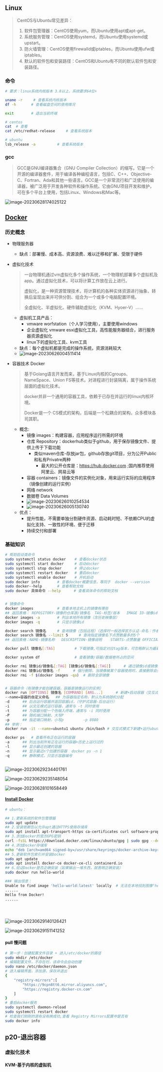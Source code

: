 ## Linux

> CentOS与Ubuntu常见差异：  
>
> 1. 软件包管理器：CentOS使用yum，而Ubuntu使用apt或apt-get。 
> 2. 系统服务管理：CentOS使用systemd，而Ubuntu使用systemd或upstart。
> 3. 防火墙管理：CentOS使用firewalld或iptables，而Ubuntu使用ufw或iptables。
> 4. 默认的软件包和安装路径：CentOS和Ubuntu有不同的默认软件包和安装路径。



### 命令

```sh
# 要求：linux系统内核版本 3.8以上，系统要求64位+ 

uname -r     # 查看系统内核版本
df -h		# 查看磁盘空间的使用情况

exit 		# 退出当前终端

# centos
cat  # 查看
cat /etc/redhat-release		# 查看系统版本

# ubuntu
lsb_release -a			# 查看系统版本

```







### gcc

> GCC是GNU编译器集合（GNU Compiler Collection）的缩写。它是一个开源的编译器套件，用于编译各种编程语言，包括C、C++、Objective-C、Fortran、Ada和其他一些语言。GCC是一个非常流行和广泛使用的编译器，被广泛用于开发各种软件和操作系统。它由GNU项目开发和维护，可在多个平台上使用，包括Linux、Windows和Mac等。

![image-20230628174025122](images/Docker/image-20230628174025122.png)





##  [Docker](https://docs.docker.com/desktop/install/ubuntu/)



### 历史概念

- 物理服务器

  - 缺点：部署慢、成本高、资源浪费、难以迁移和扩展、受限于硬件

- 虚拟化技术

  > 一台物理机通过vm虚拟化多个操作系统，一个物理机部署多个虚拟机及app。通过虚拟化技术，可以将计算工作放在云上进行。
  >
  > 虚拟化，是一种资源管理技术，将计算机的各种实体资源进行抽象、转换后呈现出来并可供分割、组合为一个或多个电脑配置环境。
  >
  > 全虚拟化、半虚拟化、硬件辅助虚拟化（KVM、Hyoer-V）......

  - 虚拟机工具产品：
    - vmware worfstation（个人学习使用），主要使用windows
    - 企业虚拟化 vmware esxi虚拟化工具，高性能服务器结合，进行服务器资源虚拟化
    - linux下的虚拟化工具、kvm工具
  - 缺点：每个虚拟机都是完成的操作系统，资源消耗较大
  - ![image-20230626004511414](images/Docker/image-20230626004511414.png)

- 容器技术 Docker

  > 基于Golang语言开发而来，基于Linux内核的Cgroups、NameSpace、Union FS等技术。对进程进行封装隔离，属于操作系统层面的虚拟化技术。
  >
  > docker并非一个通用的容器工具，依赖于已存在并运行的linux内核环境。
  >
  > Docker是一个 CS模式的架构，后端是一个松耦合的架构，众多模块各司其职。
  
  - 概念:
    - 镜像 images：构建容器，应用程序运行所需的环境
    - 仓库 Repository：dockerhub类似于github，用于保存镜像文件、提供上传于下载功能
      - 类似maven仓库-存放jar包，github存放git项目，分为公开Public和私有Privatre两种
        - 最大的公开仓库是：https://hub.docker.com ;国内推荐使用阿里云、网易云等
    - 容器 containers：镜像文件的实例化对象，用来运行实际的应用程序（镜像创建的运行实例）
    - 网络  network
    - 数据卷 Data Volumes
    - ![image-20230626010254534](images/Docker/image-20230626010254534.png)
    - ![image-20230626005130740](images/Docker/image-20230626005130740.png)
  - 优点：
    - 提升性能，不需要单独分割硬件资源、启动耗时短、不依赖CPU的虚拟化支持、一致性的环境、便于迁移
    - 持续交付和部署







### 基础知识

```sh
# 帮助启动类命令
sudo systemctl status docker 	# 查看docker状态
sudo systemctl start docker     # 启动docker
sudo systemctl stop docker      # 停止docker
sudo systemctl restart docker   # 重启docker
sudo systemctl enable docker 	# 开机启动
sudo docker info		# 查看docker概要信息，等同于  docker --version
sudo docker--help		# 查看帮助文档
sudo docker 具体命令 --help   	 # 查看具体命令的帮助文档 


# 镜像命令
docker images		  	# 查看本地主机上的镜像有哪些
## 返回表格： REPOSITORY-镜像的仓库源/镜像名	TAG-标签/版本	IMAGE ID-镜像id	CREATED-创建时间	SIZE-大小
docker images -a		# 列出本地所有镜像（含历史映像层）
docker images -q 	 	# 只显示镜像id

docker search 镜像名	  # 查询镜像（包括远程）（选择时一般选择官方认证-命名：作者/命名） 
docker search 镜像名 --limit 5		# 查询指定镜像名下点赞数最多的5个
## 返回表格：NAME-镜像名称	DESCRIPTION-镜像说明	STARTS-点赞数量	OFFICIAL-是否属于官方	AUTOMATED-是否是自动构建的

docker pull 镜像名[:TAG]		  # 下载镜像,可指定对应tag版本，可忽略默认为最新的	

docker system df 				# 查看镜像/容器/数据卷所占的空间

docker rmi 镜像id/镜像名[:TAG] [镜像id/镜像名[:TAG]]		# 通过镜像id或镜像名，删除镜像
docker rmi 镜像id/镜像名 -f		# 强行删除，当镜像被某个容器使用时，直接删除会失败
docker rmi -f $(docker images -qa) 	# 删除全部镜像


# 容器命令（有镜像才能创建容器，容器是镜像运行的实例）
docker run [OPTIONS] 镜像名 [COMMAND] [ARG...]    	 # 新建+启动容器（交互式容器）
--name=容器的自定义命名   ## 为容器指定名称，默认为系统随机分配
-d		## 后台运行容器并返回容器id，（守护式容器-后台运行）
-i		## 以交互模式运行容器，通常与 -t 同时使用
-t		## 为容器分配一个伪输入终端，通常与 -i 同时使用
-P		## 随机端口映射，大写P
-p		## 指定端口映射，小写p		  -p 8080
## 举例：
docker run -it --name=ubuntu1 ubuntu /bin/bash # 交互式模式下新建+运行ubuntu容器，分配伪终端进入/bin/bash命令行程序，该容器的命名为ubuntu1

docker ps 	# 查看所有正在运行的容器
-a 		## 列出当前所有正在运行的容器+历史上运行过的
-l		## 显示最近创建的容器
-n		## 显示最近n个创建的容器  docker ps -n 1
-q		## 静默模式，只显示容器编号



```

![image-20230629234401761](images/Docker/image-20230629234401761.png)

![image-20230629235148054](images/Docker/image-20230629235148054.png)





![image-20230628101658449](images/Docker/image-20230628101658449.png)



#### [Install Docker](https://docs.docker.com/desktop/install/ubuntu/)

```sh
# ubuntu：

## 1.更新系统的软件包管理器
sudo apt update 	
## 2.安装依赖包以允许apt通过HTTPS使用存储库
sudo apt install apt-transport-https ca-certificates curl software-properties-common
## 3.添加Docker的官方GPG密钥
curl -fsSL https://download.docker.com/linux/ubuntu/gpg | sudo gpg --dearmor -o /usr/share/keyrings/docker-archive-keyring.gpg
## 4.添加Docker存储库 
echo "deb [arch=amd64 signed-by=/usr/share/keyrings/docker-archive-keyring.gpg] https://download.docker.com/linux/ubuntu $(lsb_release -cs) stable" | sudo tee /etc/apt/sources.list.d/docker.list > /dev/null
## 5.更新软件包索引并安装Docker
sudo apt update
sudo apt install docker-ce docker-ce-cli containerd.io
## 6.验证Docker是否正确安装（如果输出一堆东西，就表明正确安装）
sudo docker run hello-world

### 输出信息：
Unable to find image 'hello-world:latest' locally  # 无法在本地找到图像"hello-world:latest",会自动下载对应的镜像，并在容器内运行
......
Hello from Docker!
......





```

![image-20230629140126421](images/Docker/image-20230629140126421.png)

![image-20230629151141252](images/Docker/image-20230629151141252.png)





#### pull 慢问题

```sh
# 第一步：创建配置文件目录 + 进入/etc/docker的路径
sudo mkdir /etc/docker
# 编辑配置文件，不存在时，该命令会自动创建
sudo nano /etc/docker/daemon.json
# 进入编辑界面，添加源，保存并退出
{
    "registry-mirrors":[
        "https://9cpn8tt6.mirror.aliyuncs.com",
        "https://registry.docker-cn.com"
    ]
}
# 重启docker服务
sudo systemctl daemon-reload 
sudo systemctl restart docker
# 检查我们刚刚的源有没有换成功,查看 Registry Mirrors配置中是否有
sudo docker info
```



## p20-退出容器





### 虚拟化技术

#### KVM-基于内核的虚拟机

